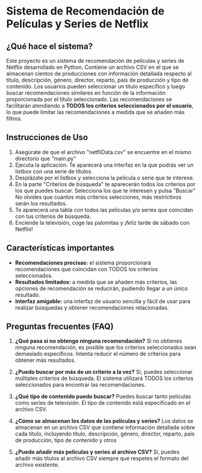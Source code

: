 # Sistema de Recomendación de Películas y Series de Netflix

## ¿Qué hace el sistema?

Este proyecto es un sistema de recomendación de películas y series de Netflix desarrollado en Python. Contiene un archivo CSV en el que se almacenan cientos de producciones con información detallada respecto al título, descripción, género, director, reparto, país de producción y tipo de contenido. Los usuarios pueden seleccionar un título específico y luego buscar recomendaciones similares en función de la información proporcionada por el título seleccionado. Las recomendaciones se facilitarán atendiendo a **TODOS los criterios seleccionados por el usuario**, lo que puede limitar las recomendaciones a medida que se añaden más filtros.

## Instrucciones de Uso

1. Asegúrate de que el archivo "netfliData.csv" se encuentre en el mismo directorio que "main.py"
2. Ejecuta la aplicación. Te aparecerá una interfaz en la que podrás ver un listbox con una serie de títulos. 
3. Desplázate por el listbox y selecciona la película o serie que te interese.
4. En la parte "Criterios de búsqueda" te aparecerán todos los criterios por los que puedes buscar. Selecciona los que te interesen y pulsa "Buscar"
No olvides que cuantos más criterios selecciones, más restrictivos serán los resultados.
5. Te aparecerá una tabla con todos las películas y/o series que coincidan con tus criterios de búsqueda. 
6. Enciende la televisión, coge las palomitas y ¡feliz tarde de sábado con Netflix!

## Características importantes
+ **Recomendaciones precisas:** el sistema proporcionará recomendaciones que coincidan con TODOS los criterios seleccionados.
+ **Resultados limitados:** a medida que se añaden más criterios, las opciones de recomendación se reducirán, pudiendo llegar a un único resultado.
+ **Interfaz amigable:** una interfaz de usuario sencilla y fácil de usar para realizar búsquedas y obtener recomendaciones relacionadas.

## Preguntas frecuentes (FAQ)

1. **¿Qué pasa si no obtengo ninguna recomendación?**
Si no obtienes ninguna recomendación, es posible que los criterios seleccionados sean demasiado específicos. Intenta reducir el número de criterios para obtener más resultados.

2. **¿Puedo buscar por más de un criterio a la vez?**
Sí, puedes seleccionar múltiples criterios de búsqueda. El sistema utilizará TODOS los criterios seleccionados para encontrar las recomendaciones.

3. **¿Qué tipo de contenido puedo buscar?**
Puedes buscar tanto películas como series de televisión. El tipo de contenido está especificado en el archivo CSV.

4. **¿Cómo se almacenan los datos de las películas y series?**
Los datos se almacenan en un archivo CSV que contiene información detallada sobre cada título, incluyendo título, descripción, género, director, reparto, país de producción, tipo de contenido y otros

5. **¿Puedo añadir más películas y series al archivo CSV?**
Sí, puedes añadir más títulos al archivo CSV siempre que respetes el formato del archivo existente.
